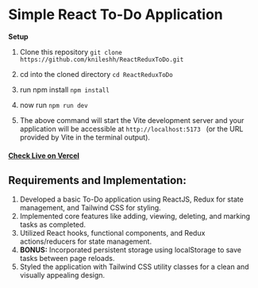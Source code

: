 # Simple React To-Do Application
**Setup**
1. Clone this repository
`git clone https://github.com/knileshh/ReactReduxToDo.git`

2. cd into the cloned directory
`cd ReactReduxToDo`

3. run npm install
`npm install`

4. now run 
`npm run dev`

5.  The above command will start the Vite development server and your application will be accessible at `http://localhost:5173 ` (or the URL provided by Vite in the terminal output).


#### [ Check Live on Vercel](https://react-redux-to-do-topaz.vercel.app/ "Live on Vercel")



## Requirements and Implementation:
1. Developed a basic To-Do application using ReactJS, Redux for state management, and Tailwind CSS for styling.
2. Implemented core features like adding, viewing, deleting, and marking tasks as completed.
3. Utilized React hooks, functional components, and Redux actions/reducers for state management.
4. **BONUS:** Incorporated persistent storage using localStorage to save tasks between page reloads.
5. Styled the application with Tailwind CSS utility classes for a clean and visually appealing design.
